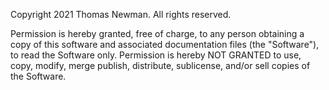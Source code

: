 Copyright 2021 Thomas Newman. All rights reserved.

Permission is hereby granted, free of charge, to any person obtaining a copy of this software 
and associated documentation files (the "Software"), to read the Software only. Permission is 
hereby NOT GRANTED to use, copy, modify, merge publish, distribute, sublicense, and/or sell 
copies of the Software.

